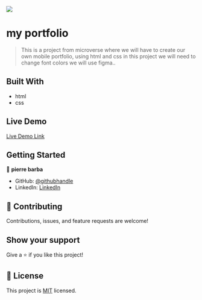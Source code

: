 ![](https://img.shields.io/badge/Microverse-blueviolet)

# my portfolio 

> This is a project from microverse where we will have to create our own mobile portfolio, using html and css in this project we will need to change font colors we will use figma..


## Built With

- html
- css

## Live Demo

[Live Demo Link](http://127.0.0.1:5500/)


## Getting Started

👤 **pierre barba**

- GitHub: [@githubhandle](https://github.com/PierreBarba)
- LinkedIn: [LinkedIn](https://www.linkedin.com/in/jean-pierre-barba-arredondo-114b851b4/)

## 🤝 Contributing

Contributions, issues, and feature requests are welcome!

## Show your support

Give a ⭐️ if you like this project!

## 📝 License

This project is [MIT](./LICENSE) licensed.